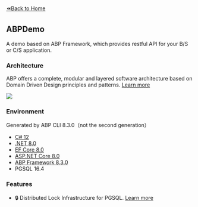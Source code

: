 [:rewind:Back to Home](https://github.com/Jocoboy/dotnet-demos)

## ABPDemo

A demo based on ABP Framework, which provides restful API for your B/S or C/S application.

### Architecture

ABP offers a complete, modular and layered software architecture based on Domain Driven Design principles and patterns.
[Learn more](https://jocoboy.github.io/Hexo-Blog/2024/08/13/abp-and-ddd)

<img src = 'https://jocoboy.github.io/Hexo-Blog/2024/08/13/abp-and-ddd/abp_layer_deps.png'>

### Environment

Generated by ABP CLI 8.3.0（not the second generation）

- [C# 12](https://learn.microsoft.com/zh-cn/dotnet/csharp/whats-new/csharp-12)
- [.NET 8.0](https://learn.microsoft.com/zh-cn/dotnet/core/whats-new/dotnet-8/overview) 
- [EF Core 8.0](https://learn.microsoft.com/zh-cn/ef/core/what-is-new/ef-core-8.0/whatsnew)
- [ASP.NET Core 8.0](https://learn.microsoft.com/zh-cn/aspnet/core/release-notes/aspnetcore-8.0?view=aspnetcore-8.0)
- [ABP Framework 8.3.0](https://abp.io/docs/8.3/get-started)
- PGSQL 16.4

### Features

- :lock: Distributed Lock Infrastructure for PGSQL.
  [Learn more](https://jocoboy.github.io/Hexo-Blog/2024/08/30/pgsql-distributed-lock/)


